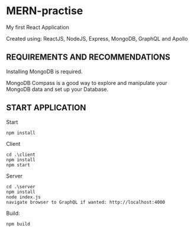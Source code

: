 # MERN-practise

My first React Application

Created using: ReactJS, NodeJS, Express, MongoDB, GraphQL and Apollo

## REQUIREMENTS AND RECOMMENDATIONS

Installing MongoDB is required.

MongoDB Compass is a good way to explore and manipulate your MongoDB data and set up your Database.

## START APPLICATION

Start
```
npm install
```
Client
```
cd .\client
npm install
npm start
```
Server
```
cd .\server
npm install
node index.js
navigate browser to GraphQL if wanted: http://localhost:4000
```
Build:
```
npm build
```
